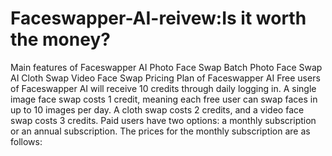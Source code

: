 # Faceswapper-AI-reivew:Is it worth the money?
Main features of Faceswapper AI
Photo Face Swap
Batch Photo Face Swap
AI Cloth Swap
Video Face Swap
Pricing Plan of Faceswapper AI
Free users of Faceswapper AI will receive 10 credits through daily logging in.
A single image face swap costs 1 credit, meaning each free user can swap faces in up to 10 images per day. A cloth swap costs 2 credits, and a video face swap costs 3 credits.
Paid users have two options: a monthly subscription or an annual subscription.
The prices for the monthly subscription are as follows:

